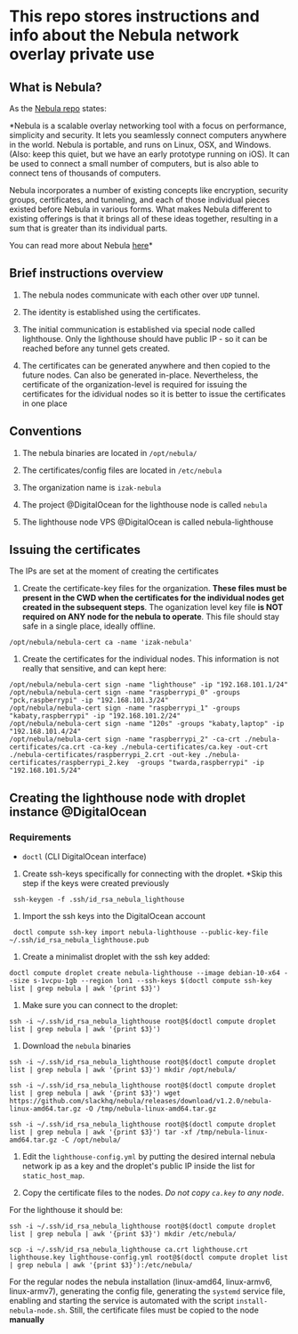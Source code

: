 # This repo stores instructions and info about the Nebula network overlay private use

## What is Nebula?

As the [Nebula repo](https://github.com/slackhq/nebula) states:

*Nebula is a scalable overlay networking tool with a focus on performance,
simplicity and security.  It lets you seamlessly connect computers anywhere in
the world. Nebula is portable, and runs on Linux, OSX, and Windows.  (Also:
keep this quiet, but we have an early prototype running on iOS).  It can be
used to connect a small number of computers, but is also able to connect tens
of thousands of computers.

Nebula incorporates a number of existing concepts like encryption, security
groups, certificates, and tunneling, and each of those individual pieces
existed before Nebula in various forms.  What makes Nebula different to
existing offerings is that it brings all of these ideas together, resulting in
a sum that is greater than its individual parts.

You can read more about Nebula [here](https://medium.com/p/884110a5579)*

## Brief instructions overview

1. The nebula nodes communicate with each other over ```UDP``` tunnel.

1. The identity is established using the certificates. 

1. The initial communication is established via special node called lighthouse.
   Only the lighthouse should have public IP - so it can be reached before any
   tunnel gets created.

1. The certificates can be generated anywhere and then copied to the future
   nodes. Can also be generated in-place. Nevertheless, the certificate of the
   organization-level is required for issuing the certificates for the idividual
   nodes so it is better to issue the certificates in one place

## Conventions

1. The nebula binaries are located in ```/opt/nebula/``` 

1. The certificates/config files are located in ```/etc/nebula```

1. The organization name is ```izak-nebula```

1. The project @DigitalOcean for the lighthouse node is called ```nebula```

1. The lighthouse node VPS @DigitalOcean is called nebula-lighthouse

## Issuing the certificates

The IPs are set at the moment of creating the certificates

1. Create the certificate-key files for the organization. **These files must be
   present in the CWD when the certificates for the individual nodes get created
   in the subsequent steps**. The oganization level key file **is
   NOT required on ANY node for the nebula to operate**. This file should stay
   safe in a single place, ideally offline.

```console
/opt/nebula/nebula-cert ca -name 'izak-nebula'
```

1. Create the certificates for the individual nodes. This information is not
   really that sensitive, and can kept here:

```console
/opt/nebula/nebula-cert sign -name "lighthouse" -ip "192.168.101.1/24"
/opt/nebula/nebula-cert sign -name "raspberrypi_0" -groups "pck,raspberrypi" -ip "192.168.101.3/24"
/opt/nebula/nebula-cert sign -name "raspberrypi_1" -groups "kabaty,raspberrypi" -ip "192.168.101.2/24"
/opt/nebula/nebula-cert sign -name "120s" -groups "kabaty,laptop" -ip "192.168.101.4/24"
/opt/nebula/nebula-cert sign -name "raspberrypi_2" -ca-crt ./nebula-certificates/ca.crt -ca-key ./nebula-certificates/ca.key -out-crt ./nebula-certificates/raspberrypi_2.crt -out-key ./nebula-certificates/raspberrypi_2.key  -groups "twarda,raspberrypi" -ip "192.168.101.5/24"

```
## Creating the lighthouse node with droplet instance @DigitalOcean

### Requirements

- ```doctl``` (CLI DigitalOcean interface)

1. Create ssh-keys specifically for connecting with the droplet. *Skip this step
   if the keys were created previously

```console
 ssh-keygen -f .ssh/id_rsa_nebula_lighthouse
```

1. Import the ssh keys into the DigitalOcean account

```compute
 doctl compute ssh-key import nebula-lighthouse --public-key-file ~/.ssh/id_rsa_nebula_lighthouse.pub
```

1. Create a minimalist droplet with the ssh key added:

```console
doctl compute droplet create nebula-lighthouse --image debian-10-x64 --size s-1vcpu-1gb --region lon1 --ssh-keys $(doctl compute ssh-key list | grep nebula | awk '{print $3}')
```

1. Make sure you can connect to the droplet:

```console
ssh -i ~/.ssh/id_rsa_nebula_lighthouse root@$(doctl compute droplet list | grep nebula | awk '{print $3}')
```

1. Download the ```nebula``` binaries

```console
ssh -i ~/.ssh/id_rsa_nebula_lighthouse root@$(doctl compute droplet list | grep nebula | awk '{print $3}') mkdir /opt/nebula/

ssh -i ~/.ssh/id_rsa_nebula_lighthouse root@$(doctl compute droplet list | grep nebula | awk '{print $3}') wget https://github.com/slackhq/nebula/releases/download/v1.2.0/nebula-linux-amd64.tar.gz -O /tmp/nebula-linux-amd64.tar.gz

ssh -i ~/.ssh/id_rsa_nebula_lighthouse root@$(doctl compute droplet list | grep nebula | awk '{print $3}') tar -xf /tmp/nebula-linux-amd64.tar.gz -C /opt/nebula/
```

1. Edit the ```lighthouse-config.yml``` by putting the desired internal nebula
   network ip as a key and the droplet's public IP inside the list for
   ```static_host_map```.


1. Copy the certificate files to the nodes. *Do not copy ```ca.key``` to any node*.

For the lighthouse it should be:

```console
ssh -i ~/.ssh/id_rsa_nebula_lighthouse root@$(doctl compute droplet list | grep nebula | awk '{print $3}') mkdir /etc/nebula/

scp -i ~/.ssh/id_rsa_nebula_lighthouse ca.crt lighthouse.crt lighthouse.key lighthouse-config.yml root@$(doctl compute droplet list | grep nebula | awk '{print $3}'):/etc/nebula/
```

For the regular nodes the nebula installation (linux-amd64, linux-armv6, linux-armv7), generating the config file, generating the ```systemd``` service file, enabling and starting the service is automated with the script ```install-nebula-node.sh```. Still, the certificate files must be copied to the node **manually**
